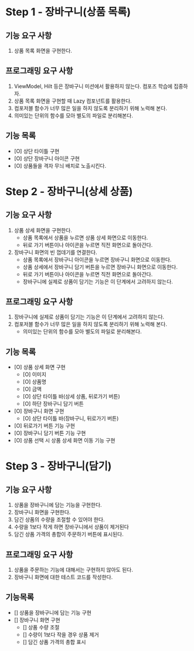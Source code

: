 # Step 1 - 장바구니(상품 목록)

## 기능 요구 사항

1. 상품 목록 화면을 구현한다.

## 프로그래밍 요구 사항 
1. ViewModel, Hilt 등은 장바구니 미션에서 활용하지 않는다. 컴포즈 학습에 집중하자. 
2. 상품 목록 화면을 구현할 때 Lazy 컴포넌트를 활용한다. 
3. 컴포저블 함수가 너무 많은 일을 하지 않도록 분리하기 위해 노력해 본다.
4. 의미있는 단위의 함수를 모아 별도의 파일로 분리해본다.

## 기능 목록
- [O] 상단 타이틀 구현
- [O] 상단 장바구니 아이콘 구현
- [O] 상품들을 격자 무늬 배치로 노출시킨다.

# Step 2 - 장바구니(상세 상품)

## 기능 요구 사항
1. 상품 상세 화면을 구현한다.
   - 상품 목록에서 상품을 누르면 상품 상세 화면으로 이동한다. 
   - 뒤로 가기 버튼이나 아이콘을 누르면 직전 화면으로 돌아간다.
2. 장바구니 화면의 빈 껍데기를 연결한다. 
   - 상품 목록에서 장바구니 아이콘을 누르면 장바구니 화면으로 이동한다.
   - 상품 상세에서 장바구니 담기 버튼을 누르면 장바구니 화면으로 이동한다.
   - 뒤로 가기 버튼이나 아이콘을 누르면 직전 화면으로 돌아간다.
   - 장바구니에 실제로 상품이 담기는 기능은 이 단계에서 고려하지 않는다.

## 프로그래밍 요구 사항
1. 장바구니에 실제로 상품이 담기는 기능은 이 단계에서 고려하지 않는다.
2. 컴포저블 함수가 너무 많은 일을 하지 않도록 분리하기 위해 노력해 본다.
   - 의미있는 단위의 함수를 모아 별도의 파일로 분리해본다.

## 기능 목록
- [O] 상품 상세 화면 구현
  - [O] 이미지 
  - [O] 상품명
  - [O] 금액
  - [O] 상단 타이틀 바(상세 상품, 뒤로가기 버튼)
  - [O] 하단 장바구니 담기 버튼
- [O] 장바구니 화면 구현
  - [O] 상단 타이틀 바(장바구니, 뒤로가기 버튼)
- [O] 뒤로가기 버튼 기능 구현
- [O] 장바구니 담기 버튼 기능 구현
- [O] 상품 선택 시 상품 상세 화면 이동 기능 구현

# Step 3 - 장바구니(담기)

## 기능 요구 사항
1. 상품을 장바구니에 담는 기능을 구현한다.
2. 장바구니 화면을 구현한다.
3. 담긴 상품의 수량을 조절할 수 있어야 한다.
4. 수량을 1보다 작게 하면 장바구니에서 상품이 제거된다
5. 담긴 상품 가격의 총합이 주문하기 버튼에 표시된다.

## 프로그래밍 요구 사항
1. 상품을 주문하는 기능에 대해서는 구현하지 않아도 된다.
2. 장바구니 화면에 대한 테스트 코드를 작성한다.

## 기능목록
- [] 상품을 장바구니에 담는 기능 구현
- [] 장바구니 화면 구현
  - [] 상품 수량 조절
  - [] 수량이 1보다 작을 경우 상품 제거
  - [] 담긴 상품 가격의 총합 표시